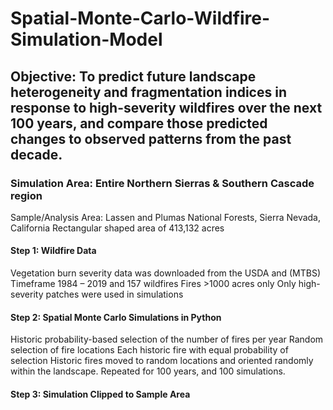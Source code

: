 # Spatial-Monte-Carlo-Wildfire-Simulation-Model
## Objective: To predict future landscape heterogeneity and fragmentation indices in response to high-severity wildfires over the next 100 years, and compare those predicted changes to observed patterns from the past decade.

### Simulation Area: Entire Northern Sierras & Southern Cascade region 
Sample/Analysis Area: Lassen and Plumas National Forests, Sierra Nevada, California
Rectangular shaped area of 413,132 acres

#### Step 1: Wildfire Data
Vegetation burn severity data was downloaded from the USDA and (MTBS)
Timeframe 1984 – 2019 and 157 wildfires
Fires >1000 acres only
Only high-severity patches were used in simulations
#### Step 2: Spatial Monte Carlo Simulations in Python
Historic probability-based selection of the number of fires per year
Random selection of fire locations
Each historic fire with equal probability of selection
Historic fires moved to random locations and oriented randomly within the landscape. 
Repeated for 100 years, and 100 simulations.

#### Step 3: Simulation Clipped to Sample Area


                
    
           
